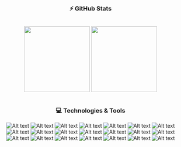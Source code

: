 <div align="center">
  
  ### ⚡ GitHub Stats
  
  <div><br>
    <img align="center" height="180em" src="https://github-readme-stats.vercel.app/api?username=lucasespassini&theme=tokyonight&show_icons=true">
    <img align="center" height="180em" src="https://github-readme-stats.vercel.app/api/top-langs/?username=lucasespassini&layout=compact&theme=tokyonight&exclude_repo=formacao-nodejs,seila&langs_count=6&hide=c++,ejs">
  </div>
  <br>
  
  ### 💻 Technologies & Tools
 
  ![Alt text](https://img.shields.io/badge/JavaScript-F7DF1E.svg?style=for-the-badge&logo=JavaScript&logoColor=black)
  ![Alt text](https://img.shields.io/badge/TypeScript-3178C6.svg?style=for-the-badge&logo=TypeScript&logoColor=white)
  ![Alt text](https://img.shields.io/badge/Node.js-339933.svg?style=for-the-badge&logo=nodedotjs&logoColor=white)
  ![Alt text](https://img.shields.io/badge/Express-000000.svg?style=for-the-badge&logo=Express&logoColor=white)
  ![Alt text](https://img.shields.io/badge/Fastify-000000.svg?style=for-the-badge&logo=Fastify&logoColor=white)
  ![Alt text](https://img.shields.io/badge/NestJS-E0234E.svg?style=for-the-badge&logo=NestJS&logoColor=white)
  ![Alt text](https://img.shields.io/badge/JSON%20Web%20Tokens-000000.svg?style=for-the-badge&logo=JSON-Web-Tokens&logoColor=white)
  ![Alt text](https://img.shields.io/badge/Socket.io-010101.svg?style=for-the-badge&logo=socketdotio&logoColor=white)
  ![Alt text](https://img.shields.io/badge/Jest-C21325.svg?style=for-the-badge&logo=Jest&logoColor=white)
  ![Alt text](https://img.shields.io/badge/MySQL-005C84?style=for-the-badge&logo=mysql&logoColor=white)
  ![Alt text](https://img.shields.io/badge/PostgreSQL-4169E1.svg?style=for-the-badge&logo=PostgreSQL&logoColor=white)
  ![Alt text](https://img.shields.io/badge/MongoDB-47A248.svg?style=for-the-badge&logo=MongoDB&logoColor=white)
  ![Alt text](https://img.shields.io/badge/Redis-DC382D.svg?style=for-the-badge&logo=Redis&logoColor=white)
  ![Alt text](https://img.shields.io/badge/Prisma-2D3748.svg?style=for-the-badge&logo=Prisma&logoColor=white)
  ![Alt text](https://img.shields.io/badge/Sequelize-52B0E7.svg?style=for-the-badge&logo=Sequelize&logoColor=white)
  ![Alt text](https://img.shields.io/badge/React-61DAFB.svg?style=for-the-badge&logo=React&logoColor=black)
  ![Alt text](https://img.shields.io/badge/React%20Query-FF4154.svg?style=for-the-badge&logo=React-Query&logoColor=white)
  ![Alt text](https://img.shields.io/badge/React%20Hook%20Form-EC5990.svg?style=for-the-badge&logo=React-Hook-Form&logoColor=white)
  ![Alt text](https://img.shields.io/badge/Chakra%20UI-319795.svg?style=for-the-badge&logo=Chakra-UI&logoColor=white)
  ![Alt text](https://img.shields.io/badge/C%20Sharp-512BD4.svg?style=for-the-badge&logo=C-Sharp&logoColor=white)
  ![Alt text](https://img.shields.io/badge/Python-3776AB.svg?style=for-the-badge&logo=Python&logoColor=white)
  
</div>
